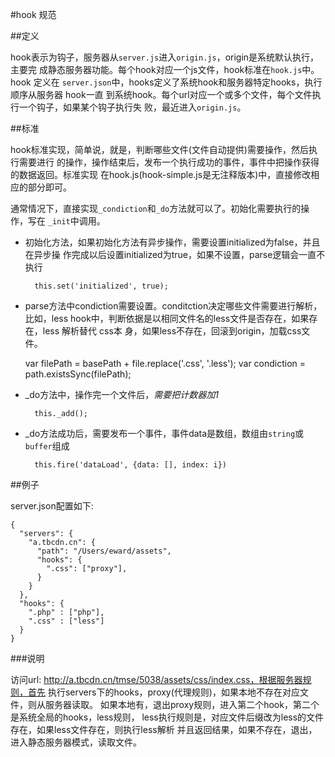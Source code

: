 #hook 规范

##定义

hook表示为钩子，服务器从`server.js`进入`origin.js`，origin是系统默认执行，主要完
成静态服务器功能。每个hook对应一个js文件，hook标准在`hook.js`中。hook 定义在
`server.json`中，hooks定义了系统hook和服务器特定hooks，执行顺序从服务器 hook一直
到系统hook。每个url对应一个或多个文件，每个文件执行一个钩子，如果某个钩子执行失
败，最近进入`origin.js`。

##标准

hook标准实现，简单说，就是，判断哪些文件(文件自动提供)需要操作，然后执行需要进行
的操作，操作结束后，发布一个执行成功的事件，事件中把操作获得的数据返回。标准实现
在hook.js(hook-simple.js是无注释版本)中，直接修改相应的部分即可。

通常情况下，直接实现`_condiction`和`_do`方法就可以了。初始化需要执行的操作，写在
`_init`中调用。

- 初始化方法，如果初始化方法有异步操作，需要设置initialized为false，并且在异步操
作完成以后设置initialized为true，如果不设置，parse逻辑会一直不执行

		this.set('initialized', true); 

- parse方法中condiction需要设置。conditction决定哪些文件需要进行解析，比如，less
hook中，判断依据是以相同文件名的less文件是否存在，如果存在，less 解析替代 css本
身，如果less不存在，回滚到origin，加载css文件。

    var filePath = basePath + file.replace('.css', '.less');
    var condiction = path.existsSync(filePath);

- _do方法中，操作完一个文件后，*需要把计数器加1*
		
		this._add();

- _do方法成功后，需要发布一个事件，事件data是数组，数组由`string`或`buffer`组成

		this.fire('dataLoad', {data: [], index: i})

##例子

server.json配置如下:

    {
      "servers": {
        "a.tbcdn.cn": {
          "path": "/Users/eward/assets",
          "hooks": {
            ".css": ["proxy"], 
          }
        }
      },
      "hooks": {
        ".php" : ["php"],
        ".css" : ["less"]
      }
    }

###说明

访问url: http://a.tbcdn.cn/tmse/5038/assets/css/index.css，根据服务器规则，首先
执行servers下的hooks，proxy(代理规则)，如果本地不存在对应文件，则从服务器读取。
如果本地有，退出proxy规则，进入第二个hook，第二个是系统全局的hooks，less规则，
less执行规则是，对应文件后缀改为less的文件存在，如果less文件存在，则执行less解析
并且返回结果，如果不存在，退出，进入静态服务器模式，读取文件。
